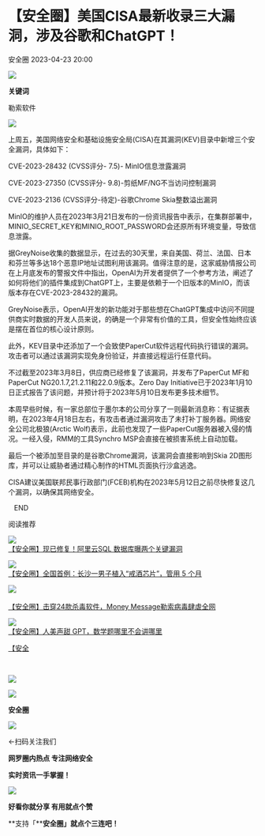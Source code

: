 #  【安全圈】美国CISA最新收录三大漏洞，涉及谷歌和ChatGPT！   
 安全圈   2023-04-23 20:00  
  
![](https://mmbiz.qpic.cn/mmbiz_jpg/aBHpjnrGyljsJVJHhaCOeUkoze16FrNjE24yjZVib01Tl7diaq0PGm6wazJMuo3K51rsrhdiagwEDicqXQtmMQlIJQ/640?wx_fmt=jpeg "")  
  
**关键词**  
  
  
  
勒索软件  
  
  
  
  
![](https://mmbiz.qpic.cn/mmbiz_jpg/aBHpjnrGyljviaibVr7hheUqyCoKWvqWVGkxUmqcwicuYPYWINWeEI2I5szJdAR17ic6Sl5cObB4Vy4RYiaOoZa8pXw/640?wx_fmt=jpeg "")  
  
上周五，美国网络安全和基础设施安全局(CISA)在其漏洞(KEV)目录中新增三个安全漏洞，具体如下：  
  
CVE-2023-28432 (CVSS评分- 7.5)- MinIO信息泄露漏洞  
  
CVE-2023-27350 (CVSS评分- 9.8)-剪纸MF/NG不当访问控制漏洞  
  
CVE-2023-2136 (CVSS评分-待定)-谷歌Chrome Skia整数溢出漏洞  
  
MinIO的维护人员在2023年3月21日发布的一份资讯报告中表示，在集群部署中，MINIO_SECRET_KEY和MINIO_ROOT_PASSWORD会还原所有环境变量，导致信息泄露。  
  
据GreyNoise收集的数据显示，在过去的30天里，来自美国、荷兰、法国、日本和芬兰等多达18个恶意IP地址试图利用该漏洞。值得注意的是，这家威胁情报公司在上月底发布的警报文件中指出，OpenAI为开发者提供了一个参考方法，阐述了如何将他们的插件集成到ChatGPT上，主要是依赖于一个旧版本的MinIO，而该版本存在CVE-2023-28432的漏洞。  
  
GreyNoise表示，OpenAI开发的新功能对于那些想在ChatGPT集成中访问不同提供商实时数据的开发人员来说，的确是一个非常有价值的工具，但安全性始终应该是摆在首位的核心设计原则。  
  
此外，KEV目录中还添加了一个会致使PaperCut软件远程代码执行错误的漏洞。攻击者可以通过该漏洞实现免身份验证，并直接远程运行任意代码。  
  
不过截至2023年3月8日，供应商已经修复了该漏洞，并发布了PaperCut MF和PaperCut NG20.1.7,21.2.11和22.0.9版本。Zero Day Initiative已于2023年1月10日正式报告了该问题，并预计将于2023年5月10日发布更多技术细节。  
  
本周早些时候，有一家总部位于墨尔本的公司分享了一则最新消息称：有证据表明，在2023年4月18日左右，有攻击者通过漏洞攻击了未打补丁服务器。网络安全公司北极狼(Arctic Wolf)表示，此前也发现了一些PaperCut服务器被入侵的情况。一经入侵，RMM的工具Synchro MSP会直接在被损害系统上自动加载。  
  
最后一个被添加至目录的是谷歌Chrome漏洞，该漏洞会直接影响到Skia 2D图形库，并可以让威胁者通过精心制作的HTML页面执行沙盒逃逸。  
  
CISA建议美国联邦民事行政部门(FCEB)机构在2023年5月12日之前尽快修复这几个漏洞，以确保其网络安全。  
  
  
  
   END    
  
  
阅读推荐  
  
  
![](https://mmbiz.qpic.cn/mmbiz_jpg/aBHpjnrGylhnp7R98NzxRzRb27nOanbOeqibmSbx1ZG58XV67PtUxJjshibSY7icZtn3omuRk7PafycAjPogrHs6g/640?wx_fmt=jpeg "")  
[【安全圈】现已修复！阿里云SQL 数据库曝两个关键漏洞](http://mp.weixin.qq.com/s?__biz=MzIzMzE4NDU1OQ==&mid=2652032821&idx=1&sn=1c4a278828b2ff1092ac903cd3b4a436&chksm=f36fe375c4186a630be4ae42843ca86ebd932da52439bc4b47724ffa365daeee9a3d233b1b1e&scene=21#wechat_redirect)  
  
  
  
![](https://mmbiz.qpic.cn/mmbiz_jpg/aBHpjnrGyljTubIXdbemJ554QB3reRAqab0DQecx5e5ib7Bjmg8Z5GQEClJ57DBTgbRjicJ4QSYiaNaPtnSBhfzyQ/640?wx_fmt=jpeg "")  
[【安全圈】全国首例：长沙一男子植入“戒酒芯片”，管用 5 个月](http://mp.weixin.qq.com/s?__biz=MzIzMzE4NDU1OQ==&mid=2652032676&idx=1&sn=9a4b287138977c589ba952ff0efb2904&chksm=f36fe2e4c4186bf20204e3cf731bb312cf995dd78926c152b47288323ba1b46ada3ef8adaf2f&scene=21#wechat_redirect)  
  
  
  
![](https://mmbiz.qpic.cn/mmbiz_png/aBHpjnrGyljR5lKraSf9jwLZCNgibbBD3HmUweiajPbOXsAPHZibX7mPT4lwFAURzYc25JvzLl2faLAJH5ltDLgZg/640?wx_fmt=png "")  
[](http://mp.weixin.qq.com/s?__biz=MzIzMzE4NDU1OQ==&mid=2652032584&idx=1&sn=eb70ec73c5ec975d3380dd1b4354629a&chksm=f36fe208c4186b1e7a6d8eec303a68844444d99cc409dec88ba69cb080d0717150b35bfde912&scene=21#wechat_redirect)  
[【安全圈】击穿24款杀毒软件，Money Message勒索病毒肆虐全网](http://mp.weixin.qq.com/s?__biz=MzIzMzE4NDU1OQ==&mid=2652030409&idx=3&sn=f0ed1e90be21ec20acf4e292d370dc2a&chksm=f36fe989c418609f395b2d771f88413c9213561a925c09bfd92a44f0909f40be3f571b86f878&scene=21#wechat_redirect)  
  
  
  
![](https://mmbiz.qpic.cn/mmbiz_png/aBHpjnrGylia0fH2qvzBGgJFjCAiaxicR7BMLPC5NbISyic99moCdnib521cGoTFCVQ42WrOCCMWDXvGnZpHB9Db7AA/640?wx_fmt=png "")  
[【安全圈】人美声甜 GPT，数学题哪里不会讲哪里](http://mp.weixin.qq.com/s?__biz=MzIzMzE4NDU1OQ==&mid=2652030409&idx=2&sn=90e658f20ef737f7b5e5b01ed5ec65a2&chksm=f36fe989c418609f55a385596c83266489845317fa6e009ecf007bc50164f6a802403fdc403c&scene=21#wechat_redirect)  
  
  
  
[【安全](http://mp.weixin.qq.com/s?__biz=MzIzMzE4NDU1OQ==&mid=2652030093&idx=4&sn=e988dc890e595695befbdb177d11b98c&chksm=f36fe8cdc41861dbd78f5270a42fca19c1d45cb375ef4469e8a36bef1f42620f990d03714872&scene=21#wechat_redirect)  
  
  
‍  
  
![](https://mmbiz.qpic.cn/mmbiz_gif/aBHpjnrGylgeVsVlL5y1RPJfUdozNyCEft6M27yliapIdNjlcdMaZ4UR4XxnQprGlCg8NH2Hz5Oib5aPIOiaqUicDQ/640?wx_fmt=gif&wxfrom=5&wx_lazy=1 "")  
  
  
  
![](https://mmbiz.qpic.cn/mmbiz_png/aBHpjnrGylgeVsVlL5y1RPJfUdozNyCEDQIyPYpjfp0XDaaKjeaU6YdFae1iagIvFmFb4djeiahnUy2jBnxkMbaw/640?wx_fmt=png&wxfrom=5&wx_lazy=1&wx_co=1 "")  
  
**安全圈**  
  
![](https://mmbiz.qpic.cn/mmbiz_gif/aBHpjnrGylgeVsVlL5y1RPJfUdozNyCEft6M27yliapIdNjlcdMaZ4UR4XxnQprGlCg8NH2Hz5Oib5aPIOiaqUicDQ/640?wx_fmt=gif&wxfrom=5&wx_lazy=1 "")  
  
  
←扫码关注我们  
  
**网罗圈内热点 专注网络安全**  
  
**实时资讯一手掌握！**  
  
  
![](https://mmbiz.qpic.cn/mmbiz_gif/aBHpjnrGylgeVsVlL5y1RPJfUdozNyCE3vpzhuku5s1qibibQjHnY68iciaIGB4zYw1Zbl05GQ3H4hadeLdBpQ9wEA/640?wx_fmt=gif "")  
  
**好看你就分享 有用就点个赞**  
  
**支持「****安全圈」就点个三连吧！**  
  
  
